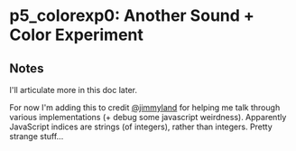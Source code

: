 # p5_colorexp0: Another Sound + Color Experiment

## Notes

I'll articulate more in this doc later.

For now I'm adding this to credit [@jimmyland](https://github.com/jimmyland) for helping me talk through various implementations (+ debug some javascript weirdness).  Apparently JavaScript indices are strings (of integers), rather than integers.  Pretty strange stuff...
